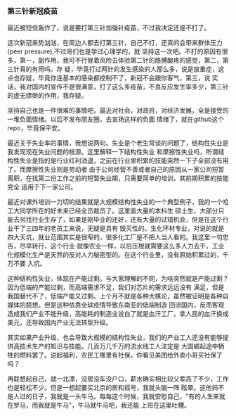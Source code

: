 ### 第三针新冠疫苗

最近被短信轰炸了，说是要打第三针加强针疫苗，不过我决定还是不打了。

这次新冠来势汹汹，在周边人都去打第三针，自己不打，还真的会带来群体压力(peer pressure),不过哥们也是学过心理学的，就
坚持这一次吧。不打的原因有很多，第一，副作用，我可不行冒着风险去体验第二针的胳膊酸疼的感觉，第二，第三针真的有用吗。存
疑，毕竟打过两针的发生感染的人那么多，说是放重症，这点也存疑，毕竟你连基本的感染都控制不了，新冠不会跟你客气，第三，说
实话，我对国内的宣传不是很满意，打了这么多疫苗，不良反应发生率多少，第三针的虚无缥缈的作用，我存疑。

坚持自己也是一件很难的事情吧，最近对社会，对政府，对经济发展，全是接受的一堆负面情绪。以后不发布朋友圈，去宣扬这样的负面
情绪了，就在github这个repo，毕竟保平安。

最近关于失业率的事情，我想说两句。失业是个老生常谈的问题了，结构性失业是我发现现在失业问题的根源。这里解释一下结构性失业
和摩擦性失业吗，所谓结构性失业是指的是行业红利消退，之前在行业里积累的技能突然一下子全部没有用了。而摩擦性失业则是劳动者
由于公司经营不善或者自己的原因从一家公司短暂离职，在找第二份工作之前的短暂失业期，只需要简单的培训，其前期积累的技能完全
适用于下一家公司。

最近对课外培训一刀切的结果就是大规模结构性失业的一个典型例子，我的一个哈工大同学所在的好未来已经全员裁员了。这里面大量的本科生
硕士生，大部分只能去另找行业生存了，如果是刚毕业的还好，还有大量的试错机会，但是在这个行业干了三四年的老员工来说，无疑是具有
毁灭性的。生化环材专业，对说的就是四大天坑，就业范围其实是很窄的，很多化工厂是不把人当人看的。我这里一句忠告，尽早转行，这个行业
就像农业一样，以后压根就需要这么多人力去干。工业化规模化生产是天然的反对人力秘密型的。在这个行业里，没有原始积累过的，千万不要
入坑。

这种结构性失业，体现在产能过剩。与大家理解的不同，为啥突然就是产能过剩？因为低端的产能过剩，而高端需求不足，我们对芯片的需求远远没有
满足，但是我国替代不了，低端产能又过剩。上个月不就是各种大棋论，虽然被证明是各种自媒体的臆想。但是这种依靠全球疫情导致东南亚的低端制造
回流国内，反而客观造成我们产业不能升级，高能耗的制造业说白了就是血汗工厂，拿人民的血汗换成美元，还导致国内产业无法转型升级。

其实如果产业升级，也会导致大规模的结构性失业，我们的产业工人还没有能够提供高技术生产的知识与技能。几百万几千万的流水线工人注定是
大国崛起途中牺牲的燃料罢了。说起福利，农民工哪里有社保，你看见美团给外卖小哥买社保了吗？

再联想起自己，就一北漂，没房没车没户口，薪水确实相比较父辈高了不少，工作也是轻松不少。但是一想起要买北京的房和摇号，我就头脑一阵
眩晕。这他妈不是人过的日子，我就是一头牛马。每每这个时候，我就安慰自己，"有的人生来就在罗马，而我就是牛马"，牛马就牛马吧，我还能
上班在这里吐槽。
